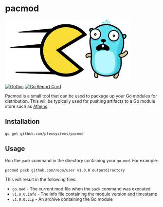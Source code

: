 # pacmod

![logo](logo/pacmod_logo.png)

[![GoDoc](https://godoc.org/github.com/plexsystems/pacmod?status.svg)](https://godoc.org/github.com/plexsystems/pacmod)
[![Go Report Card](https://goreportcard.com/badge/github.com/plexsystems/pacmod)](https://goreportcard.com/report/github.com/plexsystems/pacmod)

Pacmod is a small tool that can be used to package up your Go modules for distribution. This will be typically used for pushing artifacts to a Go module store such as [Athens](https://github.com/gomods/athens).

## Installation

`go get github.com/plexsystems/pacmod`

## Usage

Run the `pack` command in the directory containing your `go.mod`. For example:

`pacmod pack github.com/repo/user v1.0.0 outputdirectory`

This will result in the following files:

- `go.mod` - The current mod file when the `pack` command was executed
- `v1.0.0.info` - The info file containing the module version and timestamp
- `v1.0.0.zip` - An archive containing the Go module
